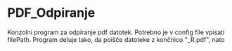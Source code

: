 # PDF_Odpiranje

Konzolni program za odpiranje pdf datotek. Potrebno je v config file vpisati filePath. Program deluje tako, da poišče datoteke z končnico "\_R.pdf", nato 
